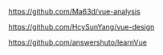 https://github.com/Ma63d/vue-analysis

https://github.com/HcySunYang/vue-design

https://github.com/answershuto/learnVue
